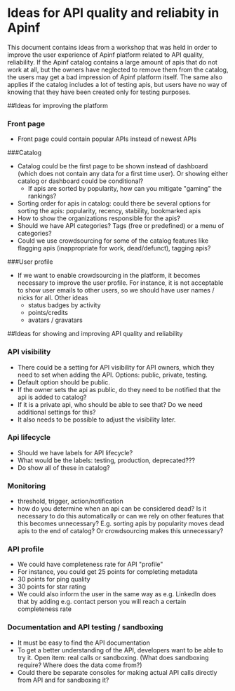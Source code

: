 # Ideas for API quality and reliabity in Apinf

This document contains ideas from a workshop that was held in order to improve the user experience of Apinf platform related to API quality, reliability. If the Apinf catalog contains a large amount of apis that do not work at all, but the owners have neglected to remove them from the catalog, the users may get a bad impression of Apinf platform itself. The same also applies if the catalog includes a lot of testing apis, but users have no way of knowing that they have been created only for testing purposes. 

##Ideas for improving the platform

### Front page

 - Front page could contain popular APIs instead of newest APIs

###Catalog

 - Catalog could be the first page to be shown instead of dashboard (which does not contain any data for a first time user). Or showing either catalog or dashboard could be conditional?
   - If apis are sorted by popularity, how can you mitigate "gaming" the rankings?
 - Sorting order for apis in catalog: could there be several options for sorting the apis: popularity, recency, stability, bookmarked apis
 - How to show the organizations responsible for the apis?
 - Should we have API categories? Tags (free or predefined) or a menu of categories?
 - Could we use crowdsourcing for some of the catalog features like flagging apis (inappropriate for work, dead/defunct), tagging apis?

###User profile

 - If we want to enable crowdsourcing in the platform, it becomes necessary to improve the user profile. For instance, it is not acceptable to show user emails to other users, so we should have user names / nicks for all. Other ideas
   - status badges by activity
   - points/credits
   - avatars / gravatars

##Ideas for showing and improving API quality and reliability

### API visibility

 - There could be a setting for API visibility for API owners, which they need to set when adding the API. Options: public, private, testing. 
 - Default option should be public.
 - If the owner sets the api as public, do they need to be notified that the api is added to catalog?
 - If it is a private api, who should be able to see that? Do we need additional settings for this?
 - It also needs to be possible to adjust the visibility later.
 
### Api lifecycle
 - Should we have labels for API lifecycle?
 - What would be the labels: testing, production, deprecated???
 - Do show all of these in catalog?

### Monitoring 
- threshold, trigger, action/notification
- how do you determine when an api can be considered dead? Is it necessary to do this automatically or can we rely on other features that this becomes unnecessary? E.g. sorting apis by popularity moves dead apis to the end of catalog? Or crowdsourcing makes this unnecessary?

### API profile
- We could have completeness rate for API "profile"
- For instance, you could get 25 points for completing metadata
- 30 points for ping quality
- 30 points for star rating
- We could also inform the user in the same way as e.g. LinkedIn does that by adding e.g. contact person you will reach a certain completeness rate

### Documentation and API testing / sandboxing
- It must be easy to find the API documentation
- To get a better understanding of the API, developers want to be able to try it. Open item: real calls or sandboxing. (What does sandboxing require? Where does the data come from?)
- Could there be separate consoles for making actual API calls directly from API and for sandboxing it?
